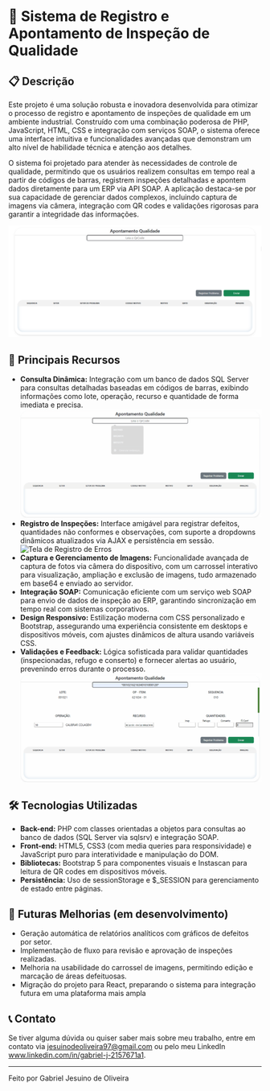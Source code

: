 # 📌 Sistema de Registro e Apontamento de Inspeção de Qualidade

## 📋 Descrição
Este projeto é uma solução robusta e inovadora desenvolvida para otimizar o processo de registro e apontamento de inspeções de qualidade em um ambiente industrial. Construído com uma combinação poderosa de PHP, JavaScript, HTML, CSS e integração com serviços SOAP, o sistema oferece uma interface intuitiva e funcionalidades avançadas que demonstram um alto nível de habilidade técnica e atenção aos detalhes.

O sistema foi projetado para atender às necessidades de controle de qualidade, permitindo que os usuários realizem consultas em tempo real a partir de códigos de barras, registrem inspeções detalhadas e apontem dados diretamente para um ERP via API SOAP. A aplicação destaca-se por sua capacidade de gerenciar dados complexos, incluindo captura de imagens via câmera, integração com QR codes e validações rigorosas para garantir a integridade das informações.

![Apontar_Qualidade](/Screenshots-Video/Apontar_Qualidade.png)

## 🚀 Principais Recursos
- **Consulta Dinâmica:** Integração com um banco de dados SQL Server para consultas detalhadas baseadas em códigos de barras, exibindo informações como lote, operação, recurso e quantidade de forma imediata e precisa. ![Video de Apresentacao](/Screenshots-Video/DropDown.gif)
- **Registro de Inspeções:** Interface amigável para registrar defeitos, quantidades não conformes e observações, com suporte a dropdowns dinâmicos atualizados via AJAX e persistência em sessão. ![Tela de Registro de Erros](/Screenshots-Video/RegistrarProblema.gif)
- **Captura e Gerenciamento de Imagens:** Funcionalidade avançada de captura de fotos via câmera do dispositivo, com um carrossel interativo para visualização, ampliação e exclusão de imagens, tudo armazenado em base64 e enviado ao servidor.
- **Integração SOAP:** Comunicação eficiente com um serviço web SOAP para envio de dados de inspeção ao ERP, garantindo sincronização em tempo real com sistemas corporativos.
- **Design Responsivo:** Estilização moderna com CSS personalizado e Bootstrap, assegurando uma experiência consistente em desktops e dispositivos móveis, com ajustes dinâmicos de altura usando variáveis CSS.
- **Validações e Feedback:** Lógica sofisticada para validar quantidades (inspecionadas, refugo e conserto) e fornecer alertas ao usuário, prevenindo erros durante o processo. ![Gif Erros](/Screenshots-Video/Erros.gif)



## 🛠️ Tecnologias Utilizadas
- **Back-end:** PHP com classes orientadas a objetos para consultas ao banco de dados (SQL Server via sqlsrv) e integração SOAP.
- **Front-end:** HTML5, CSS3 (com media queries para responsividade) e JavaScript puro para interatividade e manipulação do DOM.
- **Bibliotecas:** Bootstrap 5 para componentes visuais e Instascan para leitura de QR codes em dispositivos móveis.
- **Persistência:** Uso de sessionStorage e $_SESSION para gerenciamento de estado entre páginas.

## 🔄 Futuras Melhorias (em desenvolvimento)
- Geração automática de relatórios analíticos com gráficos de defeitos por setor.
- Implementação de fluxo para revisão e aprovação de inspeções realizadas.
- Melhoria na usabilidade do carrossel de imagens, permitindo edição e marcação de áreas defeituosas.
- Migração do projeto para React, preparando o sistema para integração futura em uma plataforma mais ampla

## 📞 Contato
Se tiver alguma dúvida ou quiser saber mais sobre meu trabalho, entre em contato via jesuinodeoliveira97@gmail.com ou pelo meu LinkedIn www.linkedin.com/in/gabriel-j-2157671a1.

---
Feito por Gabriel Jesuino de Oliveira

